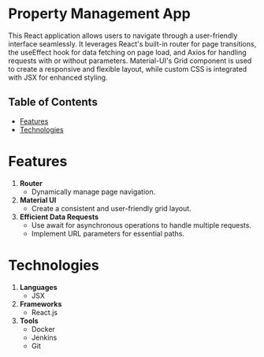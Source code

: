 #  Property Management App

This React application allows users to navigate through a user-friendly interface seamlessly. It leverages React's built-in router for page transitions, the useEffect hook for data fetching on page load, and Axios for handling requests with or without parameters. Material-UI's Grid component is used to create a responsive and flexible layout, while custom CSS is integrated with JSX for enhanced styling.

##  Table of Contents

- [Features](#Features)
- [Technologies](#Technolgies)

# Features

1. **Router**
    - Dynamically manage page navigation.
2. **Material UI**
    - Create a consistent and user-friendly grid layout.
3. **Efficient Data Requests**
    - Use await for asynchronous operations to handle multiple requests.
    - Implement URL parameters for essential paths.

# **Technologies**

1. **Languages**
   - JSX
2. **Frameworks**
   - React.js
3. **Tools**
   - Docker
   - Jenkins
   - Git
